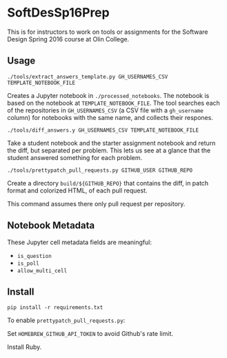 # SoftDesSp16Prep
This is for instructors to work on tools or assignments for the Software Design Spring 2016 course at Olin College.

## Usage

    ./tools/extract_answers_template.py GH_USERNAMES_CSV TEMPLATE_NOTEBOOK_FILE

Creates a Jupyter notebook in `./processed_notebooks`.
The notebook is based on the notebook at `TEMPLATE_NOTEBOOK_FILE`.
The tool searches each of the repositories
in `GH_USERNAMES_CSV` (a CSV file with a `gh_username` column) for notebooks with the same name, and collects
their respones.

    ./tools/diff_answers.y GH_USERNAMES_CSV TEMPLATE_NOTEBOOK_FILE

Take a student notebook and the starter assignment notebook and return the diff, but separated per problem.
This lets us see at a glance that the student answered something for each problem.

    ./tools/prettypatch_pull_requests.py GITHUB_USER GITHUB_REPO

Create a directory `build/${GITHUB_REPO}` that contains the diff, in patch format and colorized HTML,
of each pull request.

This command assumes there only pull request per repository.

## Notebook Metadata

These Jupyter cell metadata fields are meaningful:

* `is_question`
* `is_poll`
* `allow_multi_cell`

## Install

    pip install -r requirements.txt

To enable `prettypatch_pull_requests.py`:

Set `HOMEBREW_GITHUB_API_TOKEN` to avoid Github's rate limit.

Install Ruby.
